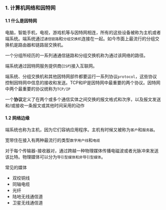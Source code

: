 ### 1. 计算机网络和因特网
#### 1.1 什么是因特网
电脑，智能手机，电视，游戏机等与因特网相连，所有的这些设备被称为主机或者端系统。端系统通过`通信链路`和`分组交换机`连接在一起。如今市面上最流行的分组交换机是路由器和链路层交换机。

一个分组所经历的一系列通通信链路和分组交换机称为通过该网络的路径。

端系统通过因特网服务提供商(`ISP`)接入互联网。

端系统、分组交换机和其他因特网部件都要运行一系列协议`protocol`，这些协议控制因特网中信息的接收和发送。TCP和IP是因特网中最重要的两个协议。因特网中两个最重要的协议统称为`TCP/IP`

一个**协议**定义了在两个或多个通信实体之间交换的报文格式和次序，以及报文发送和/或接收一条报文或其他时间采用的动作

#### 1.2 网络边缘
端系统也称为主机，因为它们容纳应用程序。主机有时候又被称为`客户`和`服务器`。

宽带住在接入有两种最流行的类型`数字用户线`和`电缆`

对于每个传输器-接收器对，通过跨越一种物理媒体传播电磁波或者光脉冲来发送该比特。物理媒体可以分为`导引型媒体和非导引型媒体`。

常见的媒体
- 双绞铜线
- 同轴电缆
- 光纤
- 陆地无线通信道
- 卫星无线通信道